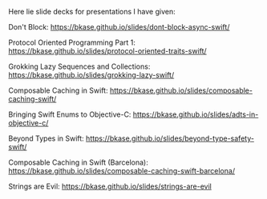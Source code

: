 Here lie slide decks for presentations I have given:

Don't Block:
https://bkase.github.io/slides/dont-block-async-swift/

Protocol Oriented Programming Part 1:
https://bkase.github.io/slides/protocol-oriented-traits-swift/

Grokking Lazy Sequences and Collections:
https://bkase.github.io/slides/grokking-lazy-swift/

Composable Caching in Swift:
https://bkase.github.io/slides/composable-caching-swift/

Bringing Swift Enums to Objective-C:
https://bkase.github.io/slides/adts-in-objective-c/

Beyond Types in Swift:
https://bkase.github.io/slides/beyond-type-safety-swift/

Composable Caching in Swift (Barcelona):
https://bkase.github.io/slides/composable-caching-swift-barcelona/

Strings are Evil:
https://bkase.github.io/slides/strings-are-evil

